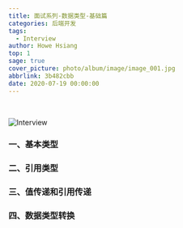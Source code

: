 ```yaml
---
title: 面试系列-数据类型-基础篇
categories: 后端开发
tags:
  - Interview
author: Howe Hsiang
top: 1
sage: true
cover_picture: photo/album/image/image_001.jpg
abbrlink: 3b482cbb
date: 2020-07-19 00:00:00
---
```


&emsp;&emsp;

<!-- more -->

![Interview](https://www.hosiang.cn/photo/album/image/image_122.jpg "面试系列-数据类型-基础篇")

### 一、基本类型
### 二、引用类型
### 三、值传递和引用传递
### 四、数据类型转换



